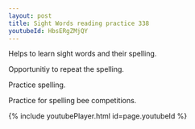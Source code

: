 ```yaml
---
layout: post
title: Sight Words reading practice 338
youtubeId: HbsERgZMjQY
---
```

 
 
Helps to learn sight words and their spelling.

Opportunitiy to repeat the spelling. 

Practice spelling. 
 
Practice for spelling bee competitions. 
 
{% include youtubePlayer.html id=page.youtubeId %}
 
 
